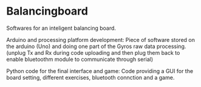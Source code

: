 # Balancingboard
Softwares for an inteligent balancing board.

Arduino and processing platform development:
Piece of software stored on the arduino (Uno) and doing one part of the Gyros raw data processing.
(unplug Tx and Rx during code uploading and then plug them back to enable bluetoothm module to communicate through serial)

Python code for the final interface and game:
Code providing a GUI for the board setting, different exercises, bluetooth connction and a game.
